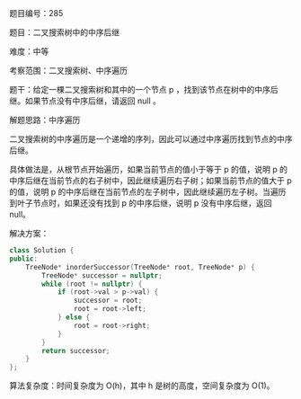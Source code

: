 题目编号：285

题目：二叉搜索树中的中序后继

难度：中等

考察范围：二叉搜索树、中序遍历

题干：给定一棵二叉搜索树和其中的一个节点 p ，找到该节点在树中的中序后继。如果节点没有中序后继，请返回 null 。

解题思路：中序遍历

二叉搜索树的中序遍历是一个递增的序列，因此可以通过中序遍历找到节点的中序后继。

具体做法是，从根节点开始遍历，如果当前节点的值小于等于 p 的值，说明 p 的中序后继在当前节点的右子树中，因此继续遍历右子树；如果当前节点的值大于 p 的值，说明 p 的中序后继在当前节点的左子树中，因此继续遍历左子树。当遍历到叶子节点时，如果还没有找到 p 的中序后继，说明 p 没有中序后继，返回 null。

解决方案：

```cpp
class Solution {
public:
    TreeNode* inorderSuccessor(TreeNode* root, TreeNode* p) {
        TreeNode* successor = nullptr;
        while (root != nullptr) {
            if (root->val > p->val) {
                successor = root;
                root = root->left;
            } else {
                root = root->right;
            }
        }
        return successor;
    }
};
```

算法复杂度：时间复杂度为 O(h)，其中 h 是树的高度，空间复杂度为 O(1)。